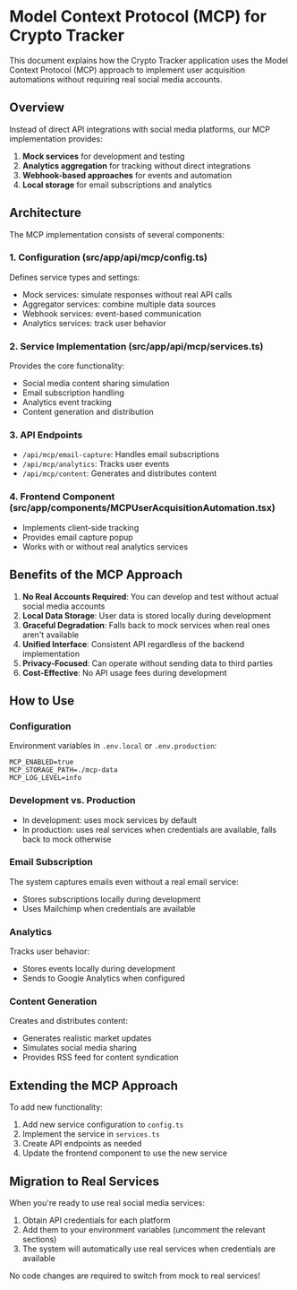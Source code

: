 # Model Context Protocol (MCP) for Crypto Tracker

This document explains how the Crypto Tracker application uses the Model Context Protocol (MCP) approach to implement user acquisition automations without requiring real social media accounts.

## Overview

Instead of direct API integrations with social media platforms, our MCP implementation provides:

1. **Mock services** for development and testing
2. **Analytics aggregation** for tracking without direct integrations
3. **Webhook-based approaches** for events and automation
4. **Local storage** for email subscriptions and analytics

## Architecture

The MCP implementation consists of several components:

### 1. Configuration (src/app/api/mcp/config.ts)

Defines service types and settings:
- Mock services: simulate responses without real API calls
- Aggregator services: combine multiple data sources
- Webhook services: event-based communication
- Analytics services: track user behavior

### 2. Service Implementation (src/app/api/mcp/services.ts)

Provides the core functionality:
- Social media content sharing simulation
- Email subscription handling
- Analytics event tracking
- Content generation and distribution

### 3. API Endpoints

- `/api/mcp/email-capture`: Handles email subscriptions
- `/api/mcp/analytics`: Tracks user events
- `/api/mcp/content`: Generates and distributes content

### 4. Frontend Component (src/app/components/MCPUserAcquisitionAutomation.tsx)

- Implements client-side tracking
- Provides email capture popup
- Works with or without real analytics services

## Benefits of the MCP Approach

1. **No Real Accounts Required**: You can develop and test without actual social media accounts
2. **Local Data Storage**: User data is stored locally during development
3. **Graceful Degradation**: Falls back to mock services when real ones aren't available
4. **Unified Interface**: Consistent API regardless of the backend implementation
5. **Privacy-Focused**: Can operate without sending data to third parties
6. **Cost-Effective**: No API usage fees during development

## How to Use

### Configuration

Environment variables in `.env.local` or `.env.production`:

```
MCP_ENABLED=true
MCP_STORAGE_PATH=./mcp-data
MCP_LOG_LEVEL=info
```

### Development vs. Production

- In development: uses mock services by default
- In production: uses real services when credentials are available, falls back to mock otherwise

### Email Subscription

The system captures emails even without a real email service:
- Stores subscriptions locally during development
- Uses Mailchimp when credentials are available

### Analytics

Tracks user behavior:
- Stores events locally during development
- Sends to Google Analytics when configured

### Content Generation

Creates and distributes content:
- Generates realistic market updates
- Simulates social media sharing
- Provides RSS feed for content syndication

## Extending the MCP Approach

To add new functionality:

1. Add new service configuration to `config.ts`
2. Implement the service in `services.ts`
3. Create API endpoints as needed
4. Update the frontend component to use the new service

## Migration to Real Services

When you're ready to use real social media services:

1. Obtain API credentials for each platform
2. Add them to your environment variables (uncomment the relevant sections)
3. The system will automatically use real services when credentials are available

No code changes are required to switch from mock to real services!
